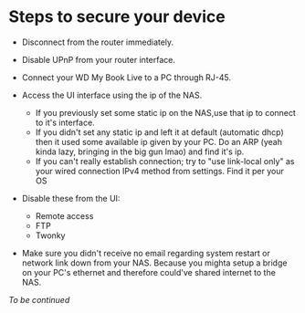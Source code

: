# Steps to secure your device
- Disconnect from the router immediately.
- Disable UPnP from your router interface.
- Connect your WD My Book Live to a PC through RJ-45. 
- Access the UI interface using the ip of the NAS.
  - If you previously set some static ip on the NAS,use that ip to connect to it's interface.
  - If you didn't set any static ip and left it at default (automatic dhcp) then it used some available ip given by your PC. Do an ARP (yeah kinda lazy, bringing in the big gun lmao) and find it's ip.
  - If you can't really establish connection; try to "use link-local only" as your wired connection IPv4 method from settings. Find it per your OS
  
- Disable these from the UI:
  - Remote access
  - FTP
  - Twonky

- Make sure you didn't receive no email regarding system restart or network link down from your NAS. Because you mighta setup a bridge on your PC's ethernet and therefore could've shared internet to the NAS.

*To be continued*
